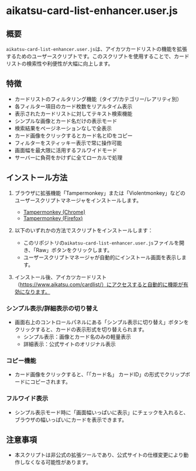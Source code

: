 # aikatsu-card-list-enhancer.user.js

## 概要
`aikatsu-card-list-enhancer.user.js`は、アイカツカードリストの機能を拡張するためのユーザースクリプトです。このスクリプトを使用することで、カードリストの検索性や利便性が大幅に向上します。

## 特徴
- カードリストのフィルタリング機能（タイプ/カテゴリー/レアリティ別）
- 各フィルター項目のカード枚数をリアルタイム表示
- 表示されたカードリストに対してテキスト検索機能
- シンプルな画像とカード名だけの表示モード
- 検索結果をページネーションなしで全表示
- カード画像をクリックするとカード名とIDをコピー
- フィルターをスティッキー表示で常に操作可能
- 画面幅を最大限に活用するフルワイドモード
- サーバーに負荷をかけずに全てローカルで処理

## インストール方法

1. ブラウザに拡張機能「Tampermonkey」または「Violentmonkey」などのユーザースクリプトマネージャをインストールします。
   - [Tampermonkey (Chrome)](https://chrome.google.com/webstore/detail/tampermonkey/dhdgffkkebhmkfjojejmpbldmpobfkfo)
   - [Tampermonkey (Firefox)](https://addons.mozilla.org/ja/firefox/addon/tampermonkey/)

2. 以下のいずれかの方法でスクリプトをインストールします：
   - このリポジトリの`aikatsu-card-list-enhancer.user.js`ファイルを開き、「Raw」ボタンをクリックします。
   - ユーザースクリプトマネージャが自動的にインストール画面を表示します。

3. インストール後、アイカツカードリスト（https://www.aikatsu.com/cardlist/）にアクセスすると自動的に機能が有効になります。

### シンプル表示/詳細表示の切り替え
- 画面右上のコントロールパネルにある「シンプル表示に切り替え」ボタンをクリックすると、カードの表示形式を切り替えられます。
  - シンプル表示：画像とカード名のみの軽量表示
  - 詳細表示：公式サイトのオリジナル表示

### コピー機能
- カード画像をクリックすると、「「カード名」 カードID」の形式でクリップボードにコピーされます。

### フルワイド表示
- シンプル表示モード時に「画面幅いっぱいに表示」にチェックを入れると、ブラウザの幅いっぱいにカードを表示できます。

## 注意事項
- 本スクリプトは非公式の拡張ツールであり、公式サイトの仕様変更により動作しなくなる可能性があります。


